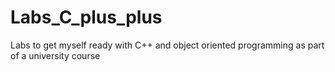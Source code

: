 # Labs_C_plus_plus
Labs to get myself ready with C++ and object oriented programming as part of a university course
